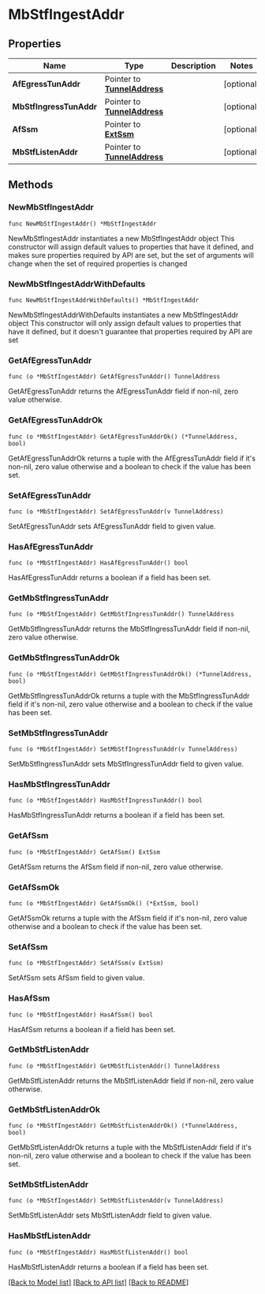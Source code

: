 # MbStfIngestAddr

## Properties

Name | Type | Description | Notes
------------ | ------------- | ------------- | -------------
**AfEgressTunAddr** | Pointer to [**TunnelAddress**](TunnelAddress.md) |  | [optional] 
**MbStfIngressTunAddr** | Pointer to [**TunnelAddress**](TunnelAddress.md) |  | [optional] 
**AfSsm** | Pointer to [**ExtSsm**](ExtSsm.md) |  | [optional] 
**MbStfListenAddr** | Pointer to [**TunnelAddress**](TunnelAddress.md) |  | [optional] 

## Methods

### NewMbStfIngestAddr

`func NewMbStfIngestAddr() *MbStfIngestAddr`

NewMbStfIngestAddr instantiates a new MbStfIngestAddr object
This constructor will assign default values to properties that have it defined,
and makes sure properties required by API are set, but the set of arguments
will change when the set of required properties is changed

### NewMbStfIngestAddrWithDefaults

`func NewMbStfIngestAddrWithDefaults() *MbStfIngestAddr`

NewMbStfIngestAddrWithDefaults instantiates a new MbStfIngestAddr object
This constructor will only assign default values to properties that have it defined,
but it doesn't guarantee that properties required by API are set

### GetAfEgressTunAddr

`func (o *MbStfIngestAddr) GetAfEgressTunAddr() TunnelAddress`

GetAfEgressTunAddr returns the AfEgressTunAddr field if non-nil, zero value otherwise.

### GetAfEgressTunAddrOk

`func (o *MbStfIngestAddr) GetAfEgressTunAddrOk() (*TunnelAddress, bool)`

GetAfEgressTunAddrOk returns a tuple with the AfEgressTunAddr field if it's non-nil, zero value otherwise
and a boolean to check if the value has been set.

### SetAfEgressTunAddr

`func (o *MbStfIngestAddr) SetAfEgressTunAddr(v TunnelAddress)`

SetAfEgressTunAddr sets AfEgressTunAddr field to given value.

### HasAfEgressTunAddr

`func (o *MbStfIngestAddr) HasAfEgressTunAddr() bool`

HasAfEgressTunAddr returns a boolean if a field has been set.

### GetMbStfIngressTunAddr

`func (o *MbStfIngestAddr) GetMbStfIngressTunAddr() TunnelAddress`

GetMbStfIngressTunAddr returns the MbStfIngressTunAddr field if non-nil, zero value otherwise.

### GetMbStfIngressTunAddrOk

`func (o *MbStfIngestAddr) GetMbStfIngressTunAddrOk() (*TunnelAddress, bool)`

GetMbStfIngressTunAddrOk returns a tuple with the MbStfIngressTunAddr field if it's non-nil, zero value otherwise
and a boolean to check if the value has been set.

### SetMbStfIngressTunAddr

`func (o *MbStfIngestAddr) SetMbStfIngressTunAddr(v TunnelAddress)`

SetMbStfIngressTunAddr sets MbStfIngressTunAddr field to given value.

### HasMbStfIngressTunAddr

`func (o *MbStfIngestAddr) HasMbStfIngressTunAddr() bool`

HasMbStfIngressTunAddr returns a boolean if a field has been set.

### GetAfSsm

`func (o *MbStfIngestAddr) GetAfSsm() ExtSsm`

GetAfSsm returns the AfSsm field if non-nil, zero value otherwise.

### GetAfSsmOk

`func (o *MbStfIngestAddr) GetAfSsmOk() (*ExtSsm, bool)`

GetAfSsmOk returns a tuple with the AfSsm field if it's non-nil, zero value otherwise
and a boolean to check if the value has been set.

### SetAfSsm

`func (o *MbStfIngestAddr) SetAfSsm(v ExtSsm)`

SetAfSsm sets AfSsm field to given value.

### HasAfSsm

`func (o *MbStfIngestAddr) HasAfSsm() bool`

HasAfSsm returns a boolean if a field has been set.

### GetMbStfListenAddr

`func (o *MbStfIngestAddr) GetMbStfListenAddr() TunnelAddress`

GetMbStfListenAddr returns the MbStfListenAddr field if non-nil, zero value otherwise.

### GetMbStfListenAddrOk

`func (o *MbStfIngestAddr) GetMbStfListenAddrOk() (*TunnelAddress, bool)`

GetMbStfListenAddrOk returns a tuple with the MbStfListenAddr field if it's non-nil, zero value otherwise
and a boolean to check if the value has been set.

### SetMbStfListenAddr

`func (o *MbStfIngestAddr) SetMbStfListenAddr(v TunnelAddress)`

SetMbStfListenAddr sets MbStfListenAddr field to given value.

### HasMbStfListenAddr

`func (o *MbStfIngestAddr) HasMbStfListenAddr() bool`

HasMbStfListenAddr returns a boolean if a field has been set.


[[Back to Model list]](../README.md#documentation-for-models) [[Back to API list]](../README.md#documentation-for-api-endpoints) [[Back to README]](../README.md)


